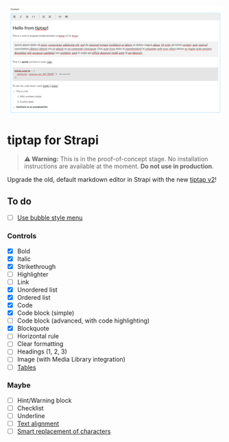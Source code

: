 ![Preview screenshot](/preview.png)

# **tiptap** for Strapi

> **⚠ Warning:** This is in the proof-of-concept stage. No installation instructions are available at the moment. **Do not use in production**.

Upgrade the old, default markdown editor in Strapi with the new [tiptap v2](https://www.tiptap.dev/)!

## To do

- [ ] [Use bubble style menu](https://www.tiptap.dev/examples/menus)
### Controls
- [x] Bold
- [x] Italic
- [x] Strikethrough
- [ ] Highlighter
- [ ] Link
- [x] Unordered list
- [x] Ordered list
- [x] Code
- [x] Code block (simple)
- [ ] Code block (advanced, with code highlighting)
- [x] Blockquote
- [ ] Horizontal rule
- [ ] Clear formatting
- [ ] Headings (1, 2, 3)
- [ ] Image (with Media Library integration)
- [ ] [Tables](https://www.tiptap.dev/examples/tables)

### Maybe

- [ ] Hint/Warning block
- [ ] Checklist
- [ ] Underline
- [ ] [Text alignment](https://www.tiptap.dev/examples/formatting)
- [ ] [Smart replacement of characters](https://www.tiptap.dev/examples/savvy)
